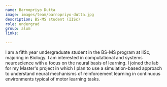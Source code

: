 ```yaml
---
name: Barnopriyo Dutta
image: images/team/barnopriyo-dutta.jpg
description: BS-MS student (IISc)
role: undergrad
group: alum
links:
  
---
```


 I am a fifth year undergraduate student in the BS-MS program at IISc, majoring in Biology. I am interested in computational and systems neuroscience with a focus on the neural basis of learning. I joined the lab for my Master's project in which I plan to use a simulation-based approach to understand neural mechanisms of reinforcement learning in continuous environments typical of motor learning tasks.